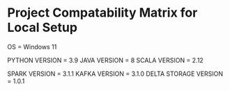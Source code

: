 # Project Compatability Matrix for Local Setup 

OS = Windows 11

PYTHON VERSION = 3.9 
JAVA VERSION = 8
SCALA VERSION = 2.12 

SPARK VERSION = 3.1.1
KAFKA VERSION = 3.1.0 
DELTA STORAGE VERSION = 1.0.1